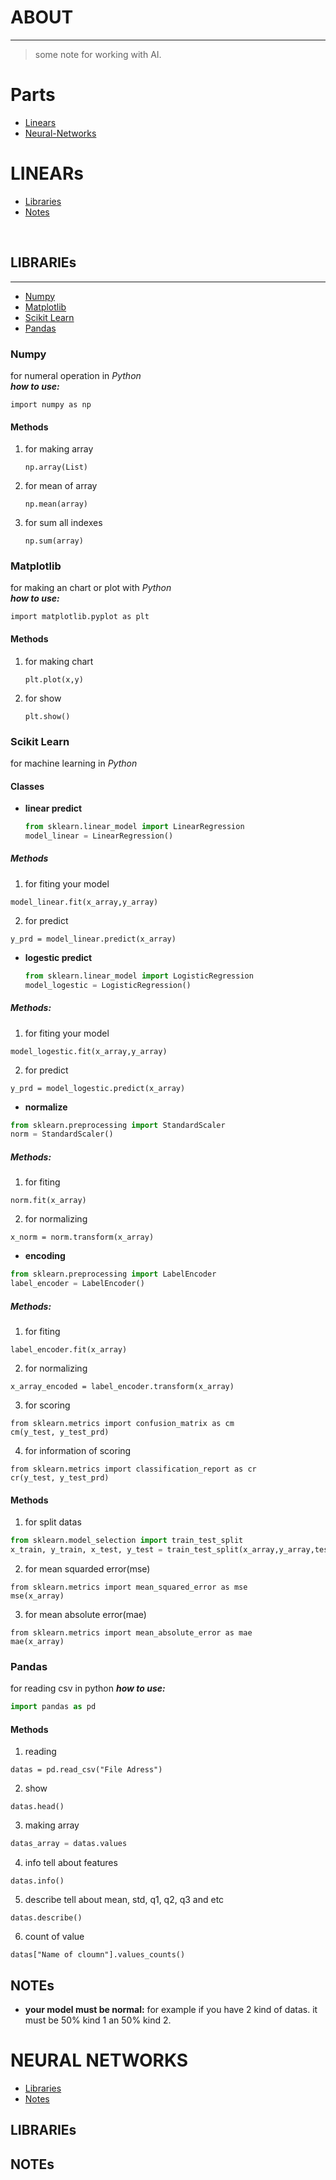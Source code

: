 # ABOUT
---

> some note for working with AI.

# Parts
- [Linears](#linears)
- [Neural-Networks](#neural-networks)
# LINEARs
- [Libraries](#libraries)
- [Notes](#notes)
<br>

## LIBRARIEs
---
- [Numpy](#numpy)
- [Matplotlib](#matplotlib)
- [Scikit Learn](#scikit-learn)
- [Pandas](#pandas)

### Numpy
for numeral operation in *Python*<br>
***how to use:***<br>
```Py
import numpy as np
```  
#### Methods

1. for making array  
	```Py
	np.array(List)
	```   
2. for mean of array  
	```Py
	np.mean(array)
	```  
3. for sum all indexes    
	```Py
	np.sum(array)
	```  

### Matplotlib
for making an chart or plot with *Python*  
***how to use:***  
```Py 
import matplotlib.pyplot as plt
```  
#### Methods

1. for making chart  
	```Py
	plt.plot(x,y)
	```  
2. for show 
	```Py 
	plt.show()
	```  

### Scikit Learn
for machine learning in *Python*  
#### Classes

- **linear predict**
    ```Python
    from sklearn.linear_model import LinearRegression
    model_linear = LinearRegression()
    ```  
##### Methods
1. for fiting your model  
```Py
model_linear.fit(x_array,y_array)
```  
2. for predict  
```Py
y_prd = model_linear.predict(x_array)
```  

- **logestic predict**
    ```Python
    from sklearn.linear_model import LogisticRegression
    model_logestic = LogisticRegression()
    ```  
##### Methods:
1. for fiting your model  
```Py
model_logestic.fit(x_array,y_array)
```  
2. for predict  
```Py
y_prd = model_logestic.predict(x_array)
```  

- **normalize**  
 ```Python
 from sklearn.preprocessing import StandardScaler
 norm = StandardScaler()
 ```  
 ##### Methods:
1. for fiting  
```Py
norm.fit(x_array)
```  
2. for normalizing  
```Py
x_norm = norm.transform(x_array)
```  

- **encoding**
```Python
from sklearn.preprocessing import LabelEncoder
label_encoder = LabelEncoder()
```
##### Methods:
1. for fiting  
```Py
label_encoder.fit(x_array)
```  
2. for normalizing  
```Py
x_array_encoded = label_encoder.transform(x_array)
```  
3. for scoring
```Py
from sklearn.metrics import confusion_matrix as cm
cm(y_test, y_test_prd)
```
4. for information of scoring
```Py
from sklearn.metrics import classification_report as cr
cr(y_test, y_test_prd)
```
#### Methods

1. for split datas  
```Python
from sklearn.model_selection import train_test_split
x_train, y_train, x_test, y_test = train_test_split(x_array,y_array,test_size=0.2)
```  
2. for mean squarded error(mse)
```Py
from sklearn.metrics import mean_squared_error as mse
mse(x_array)
```
3. for mean absolute error(mae)
```Py
from sklearn.metrics import mean_absolute_error as mae
mae(x_array)
```
### Pandas
for reading csv in python
***how to use:***  
```Python 
import pandas as pd
```
#### Methods
1. reading  
```Py
datas = pd.read_csv("File Adress")
```  
2. show
```Py
datas.head()
```  
3. making array  
```Python
datas_array = datas.values
```  
4. info tell about features
```Py
datas.info()
```  
5. describe tell about mean, std, q1, q2, q3 and etc
```Py
datas.describe()
```
6. count of value
```Py
datas["Name of cloumn"].values_counts()
```

## NOTEs
- **your model must be normal:** for example if you have 2 kind of datas. it must be 50% kind 1 an 50% kind 2.  

# NEURAL NETWORKS
- [Libraries](#libraries-1)
- [Notes](#notes-1)

## LIBRARIEs
## NOTEs